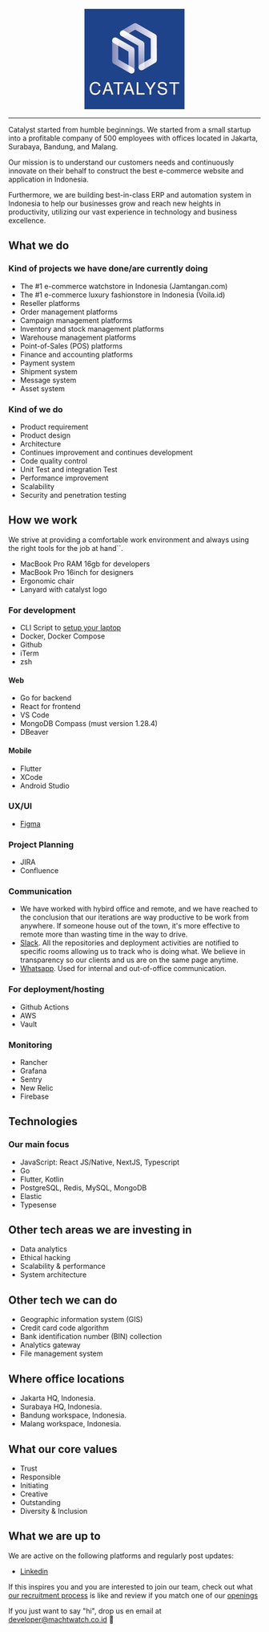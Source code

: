 <p align="center">
  <a href="https://ctlyst.id"><img alt="Catalyst logo" src="./assets/catalyst-logo.png" /></a>
</p>

---

Catalyst started from humble beginnings. We started from a small startup into a profitable company of 500 employees with offices located in Jakarta, Surabaya, Bandung, and Malang.

Our mission is to understand our customers needs and continuously innovate on their behalf to construct the best e-commerce website and application in Indonesia. 

Furthermore, we are building best-in-class ERP and automation system in Indonesia to help our businesses grow and reach new heights in productivity, utilizing our vast experience in technology and business excellence.

## What we do

### Kind of projects we have done/are currently doing
* The #1 e-commerce watchstore in Indonesia (Jamtangan.com)
* The #1 e-commerce luxury fashionstore in Indonesia (Voila.id)
* Reseller platforms
* Order management platforms
* Campaign management platforms
* Inventory and stock management platforms
* Warehouse management platforms
* Point-of-Sales (POS) platforms
* Finance and accounting platforms
* Payment system
* Shipment system
* Message system
* Asset system

### Kind of we do

* Product requirement
* Product design
* Architecture
* Continues improvement and continues development
* Code quality control
* Unit Test and integration Test
* Performance improvement
* Scalability
* Security and penetration testing

## How we work

We strive at providing a comfortable work environment and always using the right tools for the job at hand``. 

* MacBook Pro RAM 16gb for developers
* MacBook Pro 16inch for designers
* Ergonomic chair
* Lanyard with catalyst logo

### For development

* CLI Script to [setup your laptop](https://github.com/nimblehq/laptop)
* Docker, Docker Compose
* Github
* iTerm
* zsh

#### Web

* Go for backend
* React for frontend
* VS Code
* MongoDB Compass (must version 1.28.4)
* DBeaver

#### Mobile 

* Flutter
* XCode 
* Android Studio

### UX/UI 

* [Figma](https://www.figma.com/)

### Project Planning

* JIRA
* Confluence

### Communication

* We have worked with hybird office and remote, and we have reached to the conclusion that our iterations are way productive to be work from anywhere. If someone house out of the town, it's more effective to remote more than wasting time in the way to drive.
* [Slack](https://slack.com/). All the repositories and deployment activities are notified to specific rooms allowing us 
to track who is doing what. We believe in transparency so our clients and us are on the same page anytime.
* [Whatsapp](https://whatsapp.com/). Used for internal and out-of-office communication.

### For deployment/hosting

* Github Actions
* AWS
* Vault

### Monitoring

* Rancher
* Grafana
* Sentry
* New Relic
* Firebase

## Technologies

### Our main focus

* JavaScript: React JS/Native, NextJS, Typescript
* Go
* Flutter, Kotlin
* PostgreSQL, Redis, MySQL, MongoDB
* Elastic
* Typesense

## Other tech areas we are investing in

* Data analytics
* Ethical hacking
* Scalability & performance
* System architecture

## Other tech we can do

* Geographic information system (GIS)
* Credit card code algorithm
* Bank identification number (BIN) collection
* Analytics gateway
* File management system

## Where office locations
* Jakarta HQ, Indonesia. 
* Surabaya HQ, Indonesia.
* Bandung workspace, Indonesia.
* Malang workspace, Indonesia.

## What our core values
* Trust
* Responsible
* Initiating
* Creative
* Outstanding
* Diversity & Inclusion

## What we are up to

We are active on the following platforms and regularly post updates:

* [Linkedin](https://www.linkedin.com/company/insidecatalyst/mycompany/)

If this inspires you and you are interested to join our team, check out what [our recruitment process](https://nimblehq.co/compass/team/joining-nimble/) 
is like and review if you match one of our [openings](http://career.ctlyst.id/)

If you just want to say "hi", drop us en email at developer@machtwatch.co.id 👋
